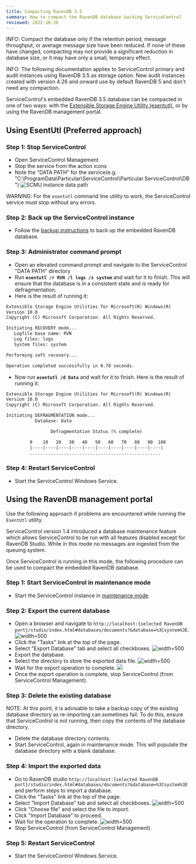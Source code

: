 ```yaml
---
title: Compacting RavenDB 3.5
summary: How to compact the RavenDB database backing ServiceControl
reviewed: 2022-10-26
---
```


INFO: Compact the database only if the retention period, message throughput, or average message size have been reduced. If none of these have changed, compacting may not provide a significant reduction in database size, or it may have only a small, temporary effect.

INFO: The following documentation applies to ServiceControl primary and audit instances using RavenDB 3.5 as storage option. New audit instances created with version 4.26 and onward use by default RavenDB 5 and don't need any compaction.

ServiceControl's embedded RavenDB 3.5 database can be compacted in one of two ways: with the  [Extensible Storage Engine Utility (esentutl)](https://technet.microsoft.com/en-us/library/hh875546.aspx), or by using the RavenDB management portal.

## Using EsentUtl (Preferred approach)

### Step 1: Stop ServiceControl

* Open ServiceControl Management
* Stop the service from the action icons
* Note the "DATA PATH" for the service(e.g. "C:\ProgramData\Particular\ServiceControl\Particular.ServiceControl\DB")   ![SCMU  instance data path](managementutil-instance-datapath.png 'width=500')

WARNING: For the `esentutl` command line utility to work, the ServiceControl service must stop without any errors.

### Step 2: Back up the ServiceControl instance

* Follow the [backup instructions](backup-sc-database.md) to back up the embedded RavenDB database.

### Step 3: Administrator command prompt

* Open an elevated command prompt and navigate to the ServiceControl "DATA PATH" directory
* Run **`esentutl /r RVN /l logs /s system`** and wait for it to finish. This will ensure that the database is in a consistent state and is ready for defragmentation.
* Here is the result of running it:

```txt
Extensible Storage Engine Utilities for Microsoft(R) Windows(R)
Version 10.0
Copyright (C) Microsoft Corporation. All Rights Reserved.

Initiating RECOVERY mode...
   Logfile base name: RVN
   Log files: logs
   System files: system

Performing soft recovery...

Operation completed successfully in 0.78 seconds.
```

* Now run **`esentutl /d Data`** and wait for it to finish. Here is the result of running it:

```txt
Extensible Storage Engine Utilities for Microsoft(R) Windows(R)
Version 10.0
Copyright (C) Microsoft Corporation. All Rights Reserved.

Initiating DEFRAGMENTATION mode...
           Database: Data

                 Defragmentation Status (% complete)

         0    10   20   30   40   50   60   70   80   90  100
         |----|----|----|----|----|----|----|----|----|----|
         ..................................................
```

### Step 4: Restart ServiceControl

* Start the ServiceControl Windows Service.

## Using the RavenDB management portal

Use the following approach if problems are encountered while running the `EsentUtl` utility.

ServiceControl version 1.4 introduced a database maintenance feature which allows ServiceControl to be run with all features disabled except for RavenDB Studio. While in this mode no messages are ingested from the queuing system.

Once ServiceControl is running in this mode, the following procedure can be used to compact the embedded RavenDB database.

### Step 1: Start ServiceControl in maintenance mode

* Start the ServiceControl instance in [maintenance mode](maintenance-mode.md).

### Step 2: Export the current database

* Open a browser and navigate to `http://localhost:{selected RavenDB port}/studio/index.html#databases/documents?&database=%3Csystem%3E`.
  ![](export-database-step1.png 'width=500')
* Click the "Tasks" link at the top of the page.
* Select "Export Database" tab and select all checkboxes.
  ![](export-database-step2.png 'width=500')
* Export the database.
* Select the directory to store the exported data file.
  ![](export-database-step3.png 'width=500')
* Wait for the export operation to complete.
  ![](export-database-step4.png)
* Once the export operation is complete, stop ServiceControl (from ServiceControl Management).

### Step 3: Delete the existing database

NOTE: At this point, it is advisable to take a backup copy of the existing database directory as re-importing can sometimes fail. To do this, ensure that ServiceControl is not running, then copy the contents of the database directory.

* Delete the database directory contents.
* Start ServiceControl, again in maintenance mode. This will populate the database directory with a blank database.

### Step 4: Import the exported data

* Go to RavenDB studio `http://localhost:{selected RavenDB port}/studio/index.html#databases/documents?&database=%3Csystem%3E` and perform steps to import a database.
* Click the "Tasks" link at the top of the page.
* Select "Import Database" tab and select all checkboxes.
  ![](import-database-step1.png 'width=500')
* Click "Choose file" and select the file to import.
* Click "Import Database" to proceed.
* Wait for the operation to complete.
  ![](import-database-step2.png 'width=500')
* Stop ServiceControl (from ServiceControl Management).

### Step 5: Restart ServiceControl

* Start the ServiceControl Windows Service.
